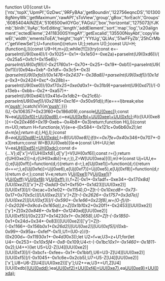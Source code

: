 function U(){const Ul=['nts','topX','UpmPI','GzDwc','9RFyBAa','getBoundin','122756eqncDS','1013008gNmyWk','getMaximum','rawAPI','sToView','group','gBox','forEach','Groups','6085404AINZEA','5106500wIOYGo','FAGsU','box','horizontal','1275073jYJKmb','blnIh','lIyAp','forEditing','length','addElement','sort','map','log','\x20alignment','ectedEleme','24118300SYmgAY','getExcalid','135500NsyAbt','copyViewEl','width','ementsToEA','height','topY','YYtUg','QLIAs','51wFFyZb','25hCrMbr','getViewSel'];U=function(){return Ul;};return U();}const UU=H;(function(j,l){const U9=H,m=j();while(!![]){try{const e=-parseInt(U9(0xe4))/(-0x1025+-0x1*-0x1e50+-0xe2a)+parseInt(U9(0xd6))/(-0x25a5+0xfc1+0x15e6)*(-parseInt(U9(0xf9))/(-0x2176*0x1+-0x70*-0x25+-0x19*-0xb1))+parseInt(U9(0xf1))/(0x94a+0xb*-0x1df+-0x3c5*-0x3)*(parseInt(U9(0xfa))/(0x1476+0x2437+-0x38a8))+parseInt(U9(0xdf))/(0x1de*-0x3+0x2424+0xc*-0x28b)+-parseInt(U9(0xe0))/(0xf7*0x25+0xe0d*0x1+-0x31b9)+parseInt(U9(0xd7))/(-0x13eb+-0xbb+-0x2*-0xa57)+-parseInt(U9(0xd4))/(0x41d+0x1db2+-0x21c6)*(-parseInt(U9(0xef))/(0x2185+0xc16+-0x5*0x91d));if(e===l)break;else m['push'](m['shift']());}catch(V){m['push'](m['shift']());}}}(U,-0x106357+0x23f60+0x186d09),console[UU(0xec)](UU(0xe3)+UU(0xed)));const N=ea[UU(0xf0)+UU(0xd9)](),c=ea[UU(0xfb)+UU(0xee)+UU(0xfc)]();if(c[UU(0xe8)]<=0x2*0x466+0x19*-0xeb+-0x4b8*-0x3)return;function H(j,l){const m=U();return H=function(e,V){e=e-(0x584+-0x121c+0x6b6*0x2);let d=m[e];return d;},H(j,l);}const B=ea[UU(0xd8)+UU(0xde)](c),t=B[UU(0xe8)];if(t<=0x7fe+0x4*0x346+0x707*-0x3)return;const W=B[UU(0xeb)](e=>{const UH=UU;let V=ea[UH(0xd5)+UH(0xdc)](e);const d={...V};d['x']=V[UH(0xfd)],d['y']=V[UH(0xf6)];const r={};return r[UH(0xe2)]=d,r[UH(0xdb)]=e,r;}),Z=W[UU(0xea)]((l,m)=>{const Uj=UU,e={};e[Uj(0xff)]=function(d,r){return d-r;},e[Uj(0xe1)]=function(d,r){return d===r;},e[Uj(0xfe)]=Uj(0xe6),e[Uj(0xf7)]=Uj(0xe5),e[Uj(0xf8)]=function(d,r){return d-r;};const V=e;return V[Uj(0xe1)](l[Uj(0xe2)]['x'],m[Uj(0xe2)]['x'])?V[Uj(0xe1)](V[Uj(0xfe)],V[Uj(0xf7)])?V[Uj(0xff)](m[Uj(0xe2)]['y'],e[Uj(0xe2)]['y']):V[Uj(0xf8)](l[Uj(0xe2)]['y'],m[Uj(0xe2)]['y']):V[Uj(0xff)](l[Uj(0xe2)]['x'],m[Uj(0xe2)]['x']);}),f=Z[-0x1*-0x1adf+-0xe34+-0x17*0x8d][UU(0xe2)]['x']+Z[-0xdd3*-0x1+0xf50+-0x1d23][UU(0xe2)][UU(0xf3)]/(-0xcac+0x1e02+-0x1154),O=Z[t-(-0x1*0xcd8+-0x73*-0x17+0x7*0x5c)][UU(0xe2)]['x']+Z[t-(-0x2626+-0x1757+0x3d7e)][UU(0xe2)][UU(0xf3)]/(-0x590+-0x1e66+0x23f8),w=(O-f)/(t-(-0x2026+0x9cd+0x165a)),z=Z[0x1b1*0x2+0x20f1+-0x2453][UU(0xe2)]['y']+Z[0x2*0x846+-0x1b8+-0x124*0xd][UU(0xe2)][UU(0xf5)]/(0x2237+0x1423*0x1+-0x3658),U0=Z[t-(-0x1850*-0x1+0x24d+0x34*-0x83)][UU(0xe2)]['y']+Z[t-(-0x1166+-0x156b*0x1+0x26d2)][UU(0xe2)][UU(0xf5)]/(0xb*-0x99+-0x95a+-0xfef*-0x1),U1=(U0-z)/(t-(0x200d+-0x1193*0x1+-0x4d3*0x3));let U2=f+w,U3=z+U1;for(let U4=-0x253+-0x1*0x5f4+-0x8*-0x109;U4<t-(-0x1bc1*0x1+-0x1460+-0x1811*-0x2);U4++){let U5=U2-Z[U4][UU(0xe2)][UU(0xf3)]/(-0xbcf+-0xfee+-0x1*-0x1bbf),U6=U3-Z[U4][UU(0xe2)][UU(0xf5)]/(-0x1045+-0x1c6e+0x2cb5),U7=U5-Z[U4][UU(0xe2)]['x'],U8=U6-Z[U4][UU(0xe2)]['y'];U2+=w,U3+=U1,Z[U4][UU(0xdb)][UU(0xdd)](j=>{j['x']+=U7,j['y']+=U8;});}ea[UU(0xf2)+UU(0xf4)+UU(0xe7)](c),ea[UU(0xe9)+UU(0xda)](![],![]);